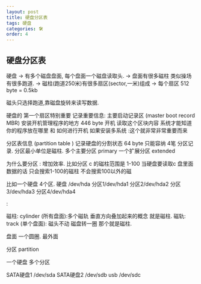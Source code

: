```yaml
---
layout: post
title: 硬盘分区表
tags: 硬盘
categories: 🛠
order: 4
---
```

## 硬盘分区表
硬盘 → 有多个磁盘盘面, 每个盘面一个磁盘读取头. 
→ 盘面有很多磁柱 类似操场 有很多跑道. 
→ 磁柱(跑道250米)有很多扇区(sector,一米)组成 → 每个扇区 512 byte = 0.5kb

磁头只选择跑道,靠磁盘旋转来读写数据.

硬盘的 第一个扇区特别重要 记录重要信息:
主要启动记录区 (master boot record MBR) 安装开机管理程序的地方  446 byte
开机 读取这个区块内容 系统才能知道你的程序放在哪里 和 如何进行开机 
如果安装多系统 :这个就非常非常重要而来



分区表信息 (partition table ) 记录硬盘的分割状态 64 byte
只能容纳 4笔 分区记录. 分区最小单位是磁柱.
多个主要分区 primary
一个扩展分区 extended


为什么要分区 :
增加效率. 比如分区 c 的磁柱范围是 1-100 当硬盘要读取c 盘里面数据的话 只会搜索1-100的磁柱  不会搜索100以外的磁





比如一个硬盘 4个区.
硬盘 /dev/hda
分区1/dev/hda1
分区2/dev/hda2
分区3/dev/hda3
分区4/dev/hda4

:





磁柱: cylinder (所有盘面):多个磁轨 垂直方向叠加起来的概念 就是磁柱.
磁轨: track    (单个盘面): 磁头不动  磁盘转一圈 那个就是磁柱.


盘面 一个圆圈.  最外面


分区 partition

一个硬盘 多个分区 

SATA硬盘1 /dev/sda
SATA硬盘2 /dev/sdb
usb   /dev/sdc


